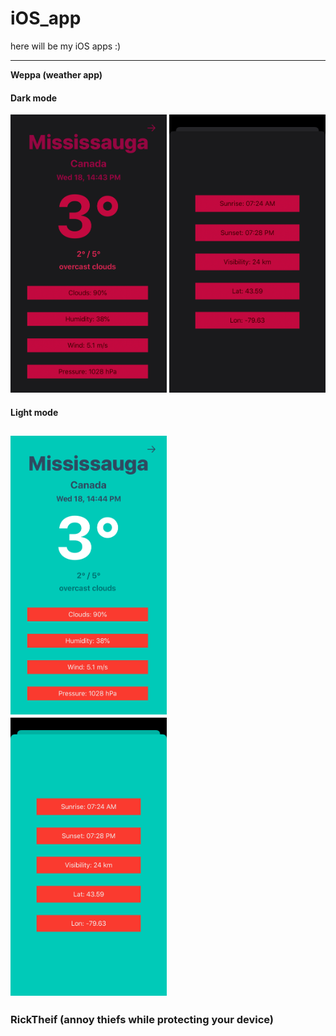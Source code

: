 # iOS_app
here will be my iOS apps :)

---
**Weppa (weather app)**

#### Dark mode </br>
<img src="https://raw.githubusercontent.com/Aayush9029/iOS_apps/master/image/01.PNG" width="250">         <img src="https://raw.githubusercontent.com/Aayush9029/iOS_apps/master/image/02.PNG" width="250"></br>


#### Light mode </br>
<img src="https://raw.githubusercontent.com/Aayush9029/iOS_apps/master/image/03.PNG" width="250">          <img src="https://raw.githubusercontent.com/Aayush9029/iOS_apps/master/image/04.PNG" width="250">
---

### RickTheif (annoy thiefs while protecting your device)

